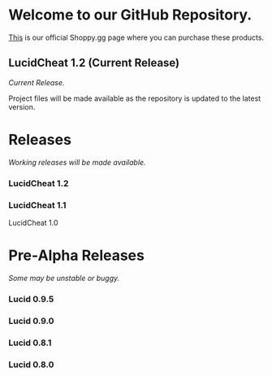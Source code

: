 # Welcome to our GitHub Repository.
[This](https://shoppy.gg/@lucidcheats/) is our official Shoppy.gg page where you can purchase these products.


## LucidCheat 1.2 (Current Release)
*Current Release.*

Project files will be made available as the repository is updated to the latest version.

# Releases
*Working releases will be made available.*

### LucidCheat 1.2

### LucidCheat 1.1

LucidCheat 1.0
# Pre-Alpha Releases
*Some may be unstable or buggy.*

### Lucid 0.9.5

### Lucid 0.9.0

### Lucid 0.8.1

### Lucid 0.8.0
